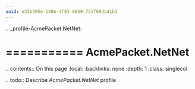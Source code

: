 ```yaml
---
uuid: e33b395e-b48e-4f83-8859-751f69dbd1b1
---
```

.. _profile-AcmePacket.NetNet:

===========
AcmePacket.NetNet
===========

.. contents:: On this page
    :local:
    :backlinks: none
    :depth: 1
    :class: singlecol

.. todo::
    Describe *AcmePacket.NetNet* profile


